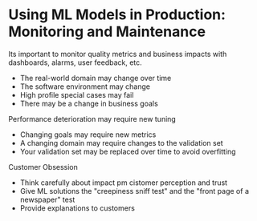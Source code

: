 # Using ML Models in Production: Monitoring and Maintenance

Its important to monitor quality metrics and business impacts with dashboards, alarms, user feedback, etc.

* The real-world domain may change over time
* The software environment may change
* High profile special cases may fail
* There may be a change in business goals

Performance deterioration may require new tuning

* Changing goals may require new metrics
* A changing domain may require changes to the validation set
* Your validation set may be replaced over time to avoid overfitting

Customer Obsession

* Think carefully about impact pm cistomer perception and trust
* Give ML solutions the "creepiness sniff test" and the "front page of a newspaper" test
* Provide explanations to customers

